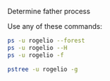 Determine father process

Use any of these commands:

```bash
ps -u rogelio --forest
ps -u rogelio --H
ps -u rogelio -f

pstree -u rogelio -g
```
